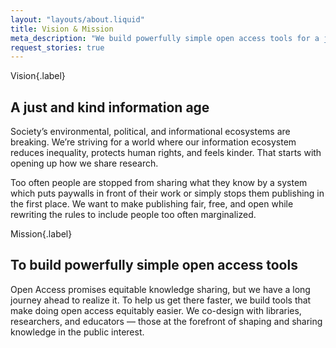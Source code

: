 ```yaml
---
layout: "layouts/about.liquid"
title: Vision & Mission
meta_description: "We build powerfully simple open access tools for a just and kind information age."
request_stories: true
---
```


Vision{.label}

## A just and kind information age

Society’s environmental, political, and informational ecosystems are breaking. We’re striving for a world where our information ecosystem reduces inequality, protects human rights, and feels kinder. That starts with opening up how we share research.

Too often people are stopped from sharing what they know by a system which puts paywalls in front of their work or simply stops them publishing in the first place. We want to make publishing fair, free, and open while rewriting the rules to include people too often marginalized.

Mission{.label}

## To build powerfully simple open access tools

Open Access promises equitable knowledge sharing, but we have a long journey ahead to realize it. To help us get there faster, we build tools that make doing open access equitably easier. We co-design with libraries, researchers, and educators — those at the forefront of shaping and sharing knowledge in the public interest.
